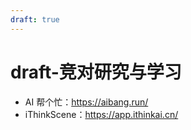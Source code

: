 ```yaml
---
draft: true
---
```


# draft-竞对研究与学习

- AI 帮个忙：https://aibang.run/
- iThinkScene：https://app.ithinkai.cn/
